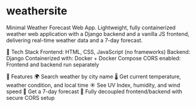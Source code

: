 # weathersite
Minimal Weather Forecast Web App. Lightweight, fully containerized weather web application with a Django backend and a vanilla JS frontend, delivering real-time weather data and a 7-day forecast.

🔧 Tech Stack
    Frontend: HTML, CSS, JavaScript (no frameworks)
    Backend: Django 
    Containerized with: Docker + Docker Compose
    CORS enabled: Frontend and backend run separately

🚀 Features
    🌍 Search weather by city name
    🌡️ Get current temperature, weather condition, and local time
    ☀️ See UV Index, humidity, and wind speed
    📅 Get a 7-day forecast
    🔌 Fully decoupled frontend/backend with secure CORS setup
